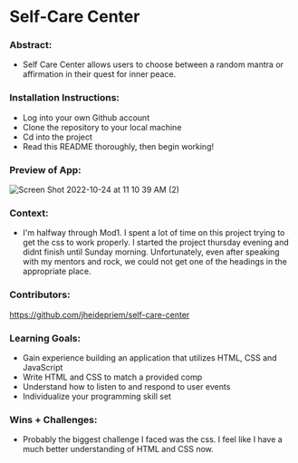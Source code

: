 
# Self-Care Center

### Abstract:

- Self Care Center allows users to choose between a random mantra or affirmation in their quest for inner peace. 

### Installation Instructions:
- Log into your own Github account
- Clone the repository to your local machine
- Cd into the project
- Read this README thoroughly, then begin working!

### Preview of App:

![Screen Shot 2022-10-24 at 11 10 39 AM (2)](https://user-images.githubusercontent.com/108428451/197574295-65d712ae-5544-4314-a1c9-e944ab3cb35f.png)

### Context:
- I'm halfway through Mod1. I spent a lot of time on this project trying to get the css to work properly. I started the project thursday evening and didnt finish until Sunday morning. Unfortunately, even after speaking with my mentors and rock, we could not get one of the headings in the appropriate place.

### Contributors:

 https://github.com/jheidepriem/self-care-center

### Learning Goals:
- Gain experience building an application that utilizes HTML, CSS and JavaScript
- Write HTML and CSS to match a provided comp
- Understand how to listen to and respond to user events
- Individualize your programming skill set


### Wins + Challenges:
- Probably the biggest challenge I faced was the css. I feel like I have a much better understanding of HTML and CSS now.
